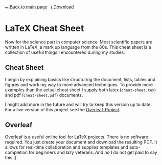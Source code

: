[⭠ Back to main page](https://github.com/JonasKoenig/CodeOnMyMind) &nbsp;
[⭳ Download](https://minhaskamal.github.io/DownGit/#/home?url=https:%2F%2Fgithub.com%2FJonasKoenig%2FCodeOnMyMind%2Ftree%2Fmaster%2Fprojects%2Flatex-cheat-sheet)

# LaTeX Cheat Sheet

Now for the science part in computer science. Most scientific papers are written in LaTeX, a mark up language from the 80s. This cheat sheet is a collection of useful things I encountered during my studies.

## Cheat Sheet

I begin by explaining basics like structuring the document, lists, tables and figures and work my way to more advanced techniques. To provide more examples than the actual cheat sheet I supply both latex (`cheat-sheet.tex`) and pdf (`cheat-sheet.pdf`) documents.

I might add more in the future and will try to keep this version up to date. For a live version of this project see the [Overleaf-Project](https://www.overleaf.com/read/pcpwsxtmdphs).

## Overleaf

Overleaf is a useful online tool for LaTeX projects. There is no software required. You just create your document and download the resulting PDF. It allows for real-time collaboration and supplies templates and auto-completion for beginners and lazy veterans. And _no_ I do not get paid to say this :)
